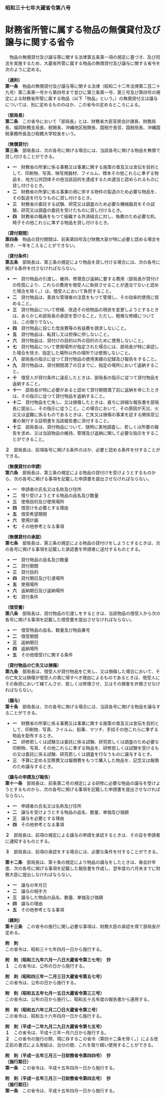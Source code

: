 ### 昭和三十七年大蔵省令第八号  
# 財務省所管に属する物品の無償貸付及び譲与に関する省令  
　物品の無償貸付及び譲与等に関する法律第五条第一項の規定に基づき、及び同法を実施するため、大蔵省所管に属する物品の無償貸付及び譲与に関する省令を次のように定める。  
  
**（通則）**  
**第一条**　物品の無償貸付及び譲与等に関する法律（昭和二十二年法律第二百二十九号）第二条第一号から第四号まで並びに第三条第一号、第三号及び第四号の規定による財務省所管に属する物品（以下「物品」という。）の無償貸付又は譲与については、別に定めるもののほか、この省令の定めるところによる。  
  
**（部局長）**  
**第二条**　この省令において「部局長」とは、財務省大臣官房会計課長、財務局長、福岡財務支局長、税関長、沖縄地区税関長、国税庁長官、国税局長、沖縄国税事務所長及び税務大学校長をいう。  
  
**（無償貸付）**  
**第三条**　部局長は、次の各号に掲げる場合には、当該各号に掲げる物品を無償で貸し付けることができる。  
* **一**　財務省の所掌に係る事務又は事業に関する施策の普及又は宣伝を目的として、印刷物、写真、映写用器材、フイルム、標本その他これらに準ずる物品を、地方公共団体その他当該目的を達成するため適当と認められるものに貸し付けるとき。  
* **二**　財務省の所掌に係る事業の用に供する物件の製造のため必要な物品を、その製造を行なうものに貸し付けるとき。  
* **三**　財務省の委託する試験、研究又は調査のため必要な機械器具をその試験、研究又は調査の委託を受けたものに貸し付けるとき。  
* **四**　財務省の職員をもつて組織する共済組合に対し、執務のため必要な机、椅子その他これらに準ずる物品を貸し付けるとき。  
  
**（貸付期間）**  
**第四条**　物品の貸付期間は、前条第四号及び財務大臣が特に必要と認める場合を除き、一年をこえることができない。  
  
**（貸付条件）**  
**第五条**　部局長は、第三条の規定により物品を貸し付ける場合には、次の各号に掲げる条件を付さなければならない。  
* **一**　貸付物品の引渡し、維持、修理及び返納に要する費用（部局長が貸付けの性質により、これらの費用を借受人に負担させることが適当でないと認めた場合を除く。）は、借受人において負担すること。  
* **二**　貸付物品は、善良な管理者の注意をもつて管理し、その効率的使用に努めること。  
* **三**　貸付物品について修繕、改造その他物品の現状を変更しようとするときは、あらかじめ部局長の承認を受けること。ただし、軽微な修繕については、この限りでない。  
* **四**　貸付物品に投じた改良費等の有益費を請求しないこと。  
* **五**　貸付物品は、転貸し又は担保に供しないこと。  
* **六**　貸付物品は、貸付けの目的以外の目的のために使用しないこと。  
* **七**　貸付物品について使用場所が指定された場合には、部局長が特に承認した場合を除き、指定した場所以外の場所では使用しないこと。  
* **八**　部局長の指示に従つて貸付物品の使用実績の記録及び報告をすること。  
* **九**　貸付物品は、貸付期間満了の日までに、指定の場所において返納すること。  
* **十**　借受人が貸付条件に違反したときは、部局長の指示に従つて貸付物品を返納すること。  
* **十一**　部局長が特に必要があると認めて貸付期間満了前に返納を命じたときは、その指示に従つて貸付物品を返納すること。  
* **十二**　貸付物品を亡失し、又は損傷したときは、直ちに詳細な報告書を部局長に提出し、その指示に従うこと。この場合において、その原因が天災、火災又は盗難に係るものであるときは、亡失又は損傷の事実を証する関係官公署の発行する証明書を当該報告書に添付すること。  
* **十三**　部局長は、貸付物品について、随時に実地調査し、若しくは所要の報告を求め、又は当該物品の維持、管理及び返納に関して必要な指示をすることができること。  
  
**２**　部局長は、前項各号に掲げる条件のほか、必要と認める条件を付することができる。  
  
**（無償貸付の申請）**  
**第六条**　部局長は、第三条の規定による物品の貸付けを受けようとするものから、次の各号に掲げる事項を記載した申請書を提出させなければならない。  
* **一**　申請者の氏名又は名称及び住所  
* **二**　借り受けようとする物品の品名及び数量  
* **三**　使用目的及び使用場所  
* **四**　借受けを必要とする理由  
* **五**　借受希望期間  
* **六**　使用計画  
* **七**　その他参考となる事項  
  
**（無償貸付の承認）**  
**第七条**　部局長は、第三条の規定による物品の貸付けをしようとするときは、次の各号に掲げる事項を記載した承認書を申請者に送付するものとする。  
* **一**　貸付物品の品名及び数量  
* **二**　貸付期間  
* **三**　貸付目的  
* **四**　貸付期日及び引渡場所  
* **五**　使用場所  
* **六**　返納期日及び返納場所  
* **七**　貸付条件  
  
**（借受書）**  
**第八条**　部局長は、貸付物品の引渡しをするときは、当該物品の借受人から次の各号に掲げる事項を記載した借受書を提出させなければならない。  
* **一**　借受物品の品名、数量及び物品番号  
* **二**　借受期間  
* **三**　返納期日  
* **四**　返納場所  
* **五**　その他借受けに関する条件  
  
**（貸付物品の亡失又は損傷）**  
**第九条**　部局長は、借受人が貸付物品を亡失し、又は損傷した場合において、その亡失又は損傷が借受人の責に帰すべき理由によるものであるときは、借受人にその負担において補てんさせ、若しくは修理させ、又はその損害を弁償させなければならない。  
  
**（譲与）**  
**第十条**　部局長は、次の各号に掲げる場合には、当該各号に掲げる物品を譲与することができる。  
* **一**　財務省の所掌に係る事務又は事業に関する施策の普及又は宣伝を目的として、印刷物、写真、フイルム、鉛筆、マツチ、手拭その他これらに準ずる物品を配布するとき。  
* **二**　研修若しくは試験又は委託に係る試験、研究若しくは調査のため必要な印刷物、写真、その他これらに準ずる物品を、研修若しくは試験を受けるもの又は委託に係る試験、研究若しくは調査を行なうものに譲与するとき。  
* **三**　予算に定める交際費又は報償費をもつて購入した物品を、記念又は報償のため譲与するとき。  
  
**（譲与の申請及び報告）**  
**第十一条**　部局長は、前条第二号の規定による研修に必要な物品の譲与を受けようとするものから、次の各号に掲げる事項を記載した申請書を提出させなければならない。  
* **一**　申請者の氏名又は名称及び住所  
* **二**　譲与を受けようとする物品の品名、数量、単価及び価額  
* **三**　譲与を必要とする理由  
* **四**　その他参考となる事項  
  
**２**　部局長は、前項の規定による譲与の申請を承認するときは、その旨を申請者に通知するものとする。  
  
**３**　部局長は、前項の承認をする場合には、必要な条件を付することができる。  
  
**第十二条**　部局長は、第十条の規定により物品の譲与をしたときは、毎会計年度、次の各号に掲げる事項を記載した報告書を作成し、翌年度の六月末までに財務大臣に提出しなければならない。  
* **一**　譲与の年月日  
* **二**　譲与の相手方  
* **三**　譲与した物品の品名、数量、単価及び価額  
* **四**　譲与の理由  
* **五**　その他参考となる事項  
  
**（雑則）**  
**第十三条**　この省令の施行に関し必要な事項は、財務大臣の承認を得て部局長が定める。  
  
**附　則**  
この省令は、昭和三十七年四月一日から施行する。  
  
**附　則（昭和三九年六月一八日大蔵省令第三七号）　抄**  
**１**　この省令は、公布の日から施行する。  
  
**附　則（昭和四三年一二月三日大蔵省令第五七号）**  
この省令は、公布の日から施行する。  
  
**附　則（昭和五五年七月一五日大蔵省令第三三号）**  
この省令は、公布の日から施行し、昭和五十五年度の報告書から適用する。  
  
**附　則（昭和五六年三月二〇日大蔵省令第三号）**  
この省令は、昭和五十六年四月一日から施行する。  
  
**附　則（平成一二年九月二九日大蔵省令第七五号）**  
**１**　この省令は、平成十三年一月六日から施行する。  
**２**　この省令の施行の際、現に存するこの省令（第四十二条を除く。）による改正前の書式による用紙は、当分の間、これを取り繕い使用することができる。  
  
**附　則（平成一五年三月三一日財務省令第四四号）　抄**  
**（施行期日）**  
**第一条**　この省令は、平成十五年四月一日から施行する。  
  
**附　則（平成一五年三月三一日財務省令第四五号）　抄**  
**（施行期日）**  
**第一条**　この省令は、平成十五年四月一日から施行する。  
  
